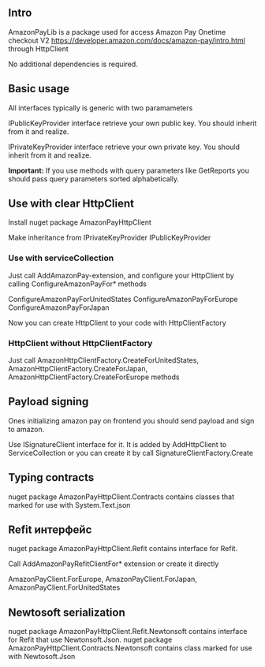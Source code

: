 
## Intro

AmazonPayLib is a package used for access Amazon Pay Onetime checkout V2
https://developer.amazon.com/docs/amazon-pay/intro.html through HttpClient 

No additional dependencies is required.


## Basic usage

All interfaces typically is generic with two paramameters 

IPublicKeyProvider interface retrieve your own public key. 
You should inherit from it and realize.

IPrivateKeyProvider interface retrieve your own private key.
You should inherit from it and realize.

**Important:** If you use methods with query parameters like GetReports you should pass query parameters sorted alphabetically. 

## Use with clear HttpClient

Install nuget package AmazonPayHttpClient

Make inheritance from IPrivateKeyProvider IPublicKeyProvider


### Use with serviceCollection
Just call AddAmazonPay-extension, and configure your HttpClient by  calling
ConfigureAmazonPayFor* methods

ConfigureAmazonPayForUnitedStates
ConfigureAmazonPayForEurope
ConfigureAmazonPayForJapan



Now you can create HttpClient to your code with HttpClientFactory

### HttpClient without HttpClientFactory
Just call
AmazonHttpClientFactory.CreateForUnitedStates,
AmazonHttpClientFactory.CreateForJapan,
AmazonHttpClientFactory.CreateForEurope
methods

## Payload signing

Ones initializing amazon pay on frontend you should send payload and sign to amazon.

Use ISignatureClient interface for it. It is added by AddHttpClient to ServiceCollection
or you can create it by call SignatureClientFactory.Create


## Typing contracts

nuget package AmazonPayHttpClient.Contracts contains classes that marked for use with System.Text.json 

## Refit интерфейс
nuget package AmazonPayHttpClient.Refit contains interface for Refit.

Call AddAmazonPayRefitClientFor* extension or create it directly

AmazonPayClient.ForEurope,
AmazonPayClient.ForJapan,
AmazonPayClient.ForUnitedStates

## Newtosoft  serialization

nuget package  AmazonPayHttpClient.Refit.Newtonsoft contains interface for Refit that use Newtonsoft.Json.
nuget package AmazonPayHttpClient.Contracts.Newtonsoft contains class marked for use with Newtosoft.Json





